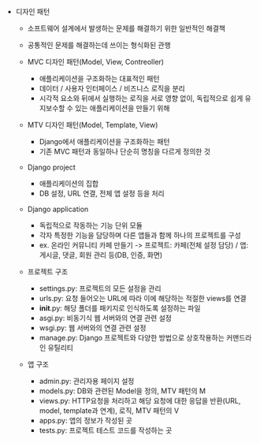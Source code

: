 - 디자인 패턴
    - 소프트웨어 설계에서 발생하는 문제를 해결하기 위한 일반적인 해결책
    - 공통적인 문제를 해결하는데 쓰이는 형식화된 관행

    - MVC 디자인 패턴(Model, View, Contreoller)
        - 애플리케이션을 구조화하는 대표적인 패턴
        - 데이터 / 사용자 인터페이스 / 비즈니스 로직을 분리
        - 시각적 요소와 뒤에서 실행하는 로직을 서로 영향 없이, 독립적으로 쉽게 유지보수할 수 있는 애플리케이션을 만들기 위해
    - MTV 디자인 패턴(Model, Template, View)
        - Django에서 애플리케이션을 구조화하는 패턴
        - 기존 MVC 패턴과 동일하나 단순히 명칭을 다르게 정의한 것

    - Django project
        - 애플리케이션의 집합
        - DB 설정, URL 연결, 전체 앱 설정 등을 처리
    - Django application
        - 독립적으로 작동하는 기능 단위 모듈
        - 각자 특정한 기능을 담당하며 다른 앱들과 함께 하나의 프로젝트를 구성
        - ex. 온라인 커뮤니티 카페 만들기 -> 프로젝트: 카페(전체 설정 담당) / 앱: 게시글, 댓글, 회원 관리 등(DB, 인증, 화면)

    - 프로젝트 구조
        - settings.py: 프로젝트의 모든 설정을 관리
        - urls.py: 요청 들어오는 URL에 따라 이에 해당하는 적절한 views를 연결
        - __init__.py: 해당 폴더를 패키지로 인식하도록 설정하는 파일
        - asgi.py: 비동기식 웹 서버와의 연결 관련 설정
        - wsgi.py: 웹 서버와의 연결 관련 설정
        - manage.py: Django 프로젝트와 다양한 방법으로 상호작용하는 커맨드라인 유틸리티
    - 앱 구조
        - admin.py: 관리자용 페이지 설정
        - models.py: DB와 관련된 Model을 정의, MTV 패턴의 M
        - views.py: HTTP요청을 처리하고 해당 요청에 대한 응답을 반환(URL, model, template과 연계), 로직, MTV 패턴의 V
        - apps.py: 앱의 정보가 작성된 곳
        - tests.py: 프로젝트 테스트 코드를 작성하는 곳